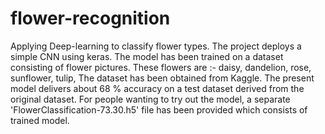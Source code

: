 # flower-recognition
Applying Deep-learning to classify flower types.
  The project deploys a simple CNN using keras. The model has been trained on a dataset consisting of flower pictures. These flowers are :- 
    daisy,
    dandelion,
    rose,
    sunflower,
    tulip,
 The dataset has been obtained from Kaggle.
 The present model delivers about 68 % accuracy on a test dataset derived from the original dataset.
 For people wanting to try out the model, a separate 'FlowerClassification-73.30.h5' file has been provided which consists of trained model.
